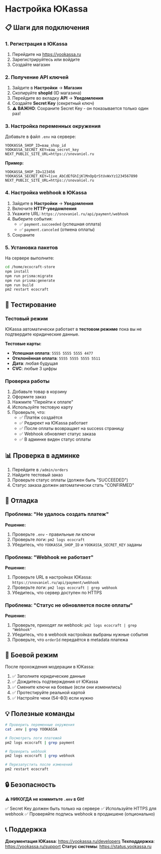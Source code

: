 # Настройка ЮKassa

## 📋 Шаги для подключения

### 1. Регистрация в ЮKassa

1. Перейдите на https://yookassa.ru
2. Зарегистрируйтесь или войдите
3. Создайте магазин

### 2. Получение API ключей

1. Зайдите в **Настройки** → **Магазин**
2. Скопируйте **shopId** (ID магазина)
3. Перейдите во вкладку **API** → **Уведомления**
4. Создайте **Secret Key** (секретный ключ)
5. ⚠️ **ВАЖНО**: Сохраните Secret Key - он показывается только один раз!

### 3. Настройка переменных окружения

Добавьте в файл `.env` на сервере:

```env
YOOKASSA_SHOP_ID=ваш_shop_id
YOOKASSA_SECRET_KEY=ваш_secret_key
NEXT_PUBLIC_SITE_URL=https://snovaniel.ru
```

**Пример:**
```env
YOOKASSA_SHOP_ID=123456
YOOKASSA_SECRET_KEY=live_AbCdEfGhIjKlMnOpQrStUvWxYz1234567890
NEXT_PUBLIC_SITE_URL=https://snovaniel.ru
```

### 4. Настройка webhook в ЮKassa

1. Зайдите в **Настройки** → **Уведомления**
2. Включите **HTTP-уведомления**
3. Укажите URL: `https://snovaniel.ru/api/payment/webhook`
4. Выберите события:
   - ✅ `payment.succeeded` (успешная оплата)
   - ✅ `payment.canceled` (отмена оплаты)
5. Сохраните

### 5. Установка пакетов

На сервере выполните:

```bash
cd /home/ecocraft-store
npm install
npm run prisma:migrate
npm run prisma:generate
npm run build
pm2 restart ecocraft
```

## 🧪 Тестирование

### Тестовый режим

ЮKassa автоматически работает в **тестовом режиме** пока вы не подтвердите юридические данные.

**Тестовые карты:**
- **Успешная оплата**: `5555 5555 5555 4477`
- **Отклонённая оплата**: `5555 5555 5555 5511`
- **Дата**: любая будущая
- **CVC**: любые 3 цифры

### Проверка работы

1. Добавьте товар в корзину
2. Оформите заказ
3. Нажмите "Перейти к оплате"
4. Используйте тестовую карту
5. Проверьте, что:
   - ✅ Платёж создаётся
   - ✅ Редирект на ЮKassa работает
   - ✅ После оплаты возвращает на success страницу
   - ✅ Webhook обновляет статус заказа
   - ✅ В админке виден статус оплаты

## 📊 Проверка в админке

1. Перейдите в `/admin/orders`
2. Найдите тестовый заказ
3. Проверьте статус оплаты (должен быть "SUCCEEDED")
4. Статус заказа должен автоматически стать "CONFIRMED"

## 🐛 Отладка

### Проблема: "Не удалось создать платеж"

**Решение:**
1. Проверьте `.env` - правильные ли ключи
2. Проверьте логи: `pm2 logs ecocraft`
3. Убедитесь, что `YOOKASSA_SHOP_ID` и `YOOKASSA_SECRET_KEY` заданы

### Проблема: "Webhook не работает"

**Решение:**
1. Проверьте URL в настройках ЮKassa: `https://snovaniel.ru/api/payment/webhook`
2. Проверьте логи: `pm2 logs ecocraft | grep webhook`
3. Убедитесь, что сервер доступен по HTTPS

### Проблема: "Статус не обновляется после оплаты"

**Решение:**
1. Проверьте, приходят ли webhook: `pm2 logs ecocraft | grep "Webhook"`
2. Убедитесь, что в webhook настройках выбраны нужные события
3. Проверьте, что `orderId` передаётся в metadata платежа

## 📱 Боевой режим

После прохождения модерации в ЮKassa:

1. ✅ Заполните юридические данные
2. ✅ Дождитесь подтверждения от ЮKassa
3. ✅ Смените ключи на боевые (если они изменились)
4. ✅ Протестируйте реальной картой
5. ✅ Настройте чеки (54-ФЗ) если нужно

## 💡 Полезные команды

```bash
# Проверить переменные окружения
cat .env | grep YOOKASSA

# Посмотреть логи платежей
pm2 logs ecocraft | grep payment

# Проверить webhook
pm2 logs ecocraft | grep webhook

# Перезапустить после изменений
pm2 restart ecocraft
```

## 🔒 Безопасность

⚠️ **НИКОГДА не коммитьте `.env` в Git!**

✅ Secret Key должен быть только на сервере
✅ Используйте HTTPS для webhook
✅ Проверяйте подпись webhook в продакшене (опционально)

## 📞 Поддержка

**Документация ЮKassa**: https://yookassa.ru/developers
**Техподдержка**: https://yookassa.ru/support
**Статус системы**: https://status.yookassa.ru

